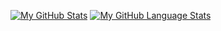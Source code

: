 [![My GitHub Stats](https://github-readme-stats.vercel.app/api/?username={esecurtis}&count_private=true&theme=tokyonight&showicons=true)]()
[![My GitHub Language Stats](https://github-readme-stats.vercel.app/api/top-langs/?username={esecurtis}&langs_count=5&theme=tokyonight)]()
